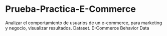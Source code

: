 # Prueba-Practica-E-Commerce
Analizar el comportamiento de usuarios de un e-commerce, para marketing y negocio, visualizar resultados.
Dataset. E-Commerce Behavior Data
